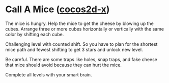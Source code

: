 # Call A Mice (<a href="https://cocos.com/en/">cocos2d-x</a>)

The mice is hungry. Help the mice to get the cheese by blowing up the cubes. Arrange three or more cubes horizontally or vertically with the same color by shifting each cube.

Challenging level with counted shift. So you have to plan for the shortest mice path and fewest shifting to get 3 stars and unlock new level.

Be careful. There are some traps like holes, snap traps, and fake cheese that mice should avoid because they can hurt the mice.

Complete all levels with your smart brain.
